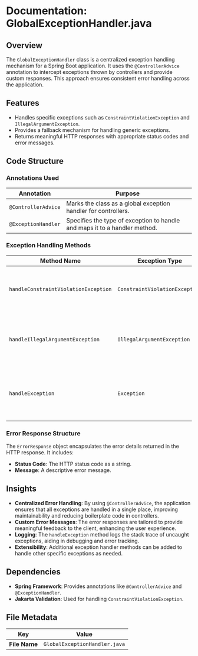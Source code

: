 # Documentation: GlobalExceptionHandler.java

## Overview
The `GlobalExceptionHandler` class is a centralized exception handling mechanism for a Spring Boot application. It uses the `@ControllerAdvice` annotation to intercept exceptions thrown by controllers and provide custom responses. This approach ensures consistent error handling across the application.

## Features
- Handles specific exceptions such as `ConstraintViolationException` and `IllegalArgumentException`.
- Provides a fallback mechanism for handling generic exceptions.
- Returns meaningful HTTP responses with appropriate status codes and error messages.

## Code Structure

### Annotations Used
| Annotation         | Purpose                                                                 |
|--------------------|-------------------------------------------------------------------------|
| `@ControllerAdvice`| Marks the class as a global exception handler for controllers.          |
| `@ExceptionHandler`| Specifies the type of exception to handle and maps it to a handler method.|

### Exception Handling Methods
| Method Name                          | Exception Type                  | HTTP Status Code         | Description                                                                 |
|--------------------------------------|----------------------------------|--------------------------|-----------------------------------------------------------------------------|
| `handleConstraintViolationException` | `ConstraintViolationException`  | `400 BAD_REQUEST`        | Handles validation errors caused by constraint violations.                 |
| `handleIllegalArgumentException`     | `IllegalArgumentException`      | `400 BAD_REQUEST`        | Handles errors caused by invalid arguments passed to methods.              |
| `handleException`                    | `Exception`                     | `500 INTERNAL_SERVER_ERROR` | Handles all other uncaught exceptions and logs the stack trace.            |

### Error Response Structure
The `ErrorResponse` object encapsulates the error details returned in the HTTP response. It includes:
- **Status Code**: The HTTP status code as a string.
- **Message**: A descriptive error message.

## Insights
- **Centralized Error Handling**: By using `@ControllerAdvice`, the application ensures that all exceptions are handled in a single place, improving maintainability and reducing boilerplate code in controllers.
- **Custom Error Messages**: The error responses are tailored to provide meaningful feedback to the client, enhancing the user experience.
- **Logging**: The `handleException` method logs the stack trace of uncaught exceptions, aiding in debugging and error tracking.
- **Extensibility**: Additional exception handler methods can be added to handle other specific exceptions as needed.

## Dependencies
- **Spring Framework**: Provides annotations like `@ControllerAdvice` and `@ExceptionHandler`.
- **Jakarta Validation**: Used for handling `ConstraintViolationException`.

## File Metadata
| Key         | Value                     |
|-------------|---------------------------|
| **File Name** | `GlobalExceptionHandler.java` |
